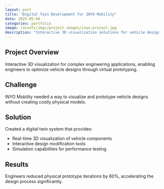 ```yaml
---
layout: post
title: "Digital Twin Development for INYO Mobility"
date: 2025-05-04
categories: portfolio
image: /assets/imgs/project-images/inyo-project.jpg
description: "Interactive 3D visualization solutions for vehicle design optimization"
---
```


## Project Overview

Interactive 3D visualization for complex engineering applications, enabling engineers to optimize vehicle designs through virtual prototyping.

## Challenge

INYO Mobility needed a way to visualize and prototype vehicle designs without creating costly physical models.

## Solution

Created a digital twin system that provides:
- Real-time 3D visualization of vehicle components
- Interactive design modification tools
- Simulation capabilities for performance testing

## Results

Engineers reduced physical prototype iterations by 60%, accelerating the design process significantly.